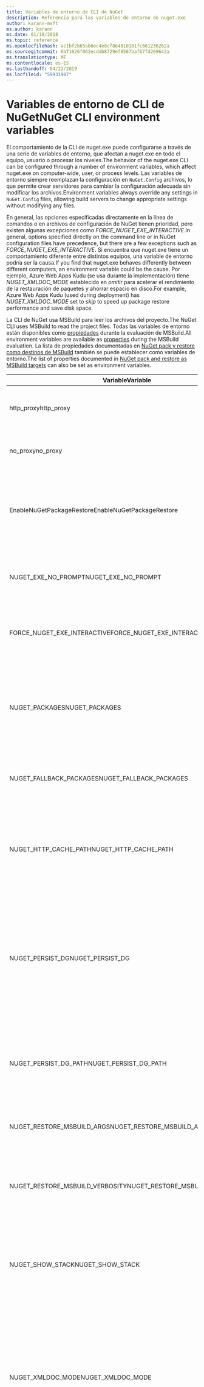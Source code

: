 ```yaml
---
title: Variables de entorno de CLI de NuGet
description: Referencia para las variables de entorno de nuget.exe
author: karann-msft
ms.author: karann
ms.date: 01/18/2018
ms.topic: reference
ms.openlocfilehash: ac1bf2b65ab6ec4e8cf864810181fc661236262a
ms.sourcegitcommit: 6b71926f062ecddb8729ef8567baf67fd269642a
ms.translationtype: MT
ms.contentlocale: es-ES
ms.lasthandoff: 04/22/2019
ms.locfileid: "59931987"
---
```

# <a name="nuget-cli-environment-variables"></a><span data-ttu-id="f79d5-103">Variables de entorno de CLI de NuGet</span><span class="sxs-lookup"><span data-stu-id="f79d5-103">NuGet CLI environment variables</span></span>

<span data-ttu-id="f79d5-104">El comportamiento de la CLI de nuget.exe puede configurarse a través de una serie de variables de entorno, que afectan a nuget.exe en todo el equipo, usuario o procesar los niveles.</span><span class="sxs-lookup"><span data-stu-id="f79d5-104">The behavior of the nuget.exe CLI can be configured through a number of environment variables, which affect nuget.exe on computer-wide, user, or process levels.</span></span> <span data-ttu-id="f79d5-105">Las variables de entorno siempre reemplazan la configuración en `NuGet.Config` archivos, lo que permite crear servidores para cambiar la configuración adecuada sin modificar los archivos.</span><span class="sxs-lookup"><span data-stu-id="f79d5-105">Environment variables always override any settings in `NuGet.Config` files, allowing build servers to change appropriate settings without modifying any files.</span></span>

<span data-ttu-id="f79d5-106">En general, las opciones especificadas directamente en la línea de comandos o en archivos de configuración de NuGet tienen prioridad, pero existen algunas excepciones como *FORCE_NUGET_EXE_INTERACTIVE*.</span><span class="sxs-lookup"><span data-stu-id="f79d5-106">In general, options specified directly on the command line or in NuGet configuration files have precedence, but there are a few exceptions such as *FORCE_NUGET_EXE_INTERACTIVE*.</span></span> <span data-ttu-id="f79d5-107">Si encuentra que nuget.exe tiene un comportamiento diferente entre distintos equipos, una variable de entorno podría ser la causa.</span><span class="sxs-lookup"><span data-stu-id="f79d5-107">If you find that nuget.exe behaves differently between different computers, an environment variable could be the cause.</span></span> <span data-ttu-id="f79d5-108">Por ejemplo, Azure Web Apps Kudu (se usa durante la implementación) tiene *NUGET_XMLDOC_MODE* establecido en *omitir* para acelerar el rendimiento de la restauración de paquetes y ahorrar espacio en disco.</span><span class="sxs-lookup"><span data-stu-id="f79d5-108">For example, Azure Web Apps Kudu (used during deployment) has *NUGET_XMLDOC_MODE* set to *skip* to speed up package restore performance and save disk space.</span></span>

<span data-ttu-id="f79d5-109">La CLI de NuGet usa MSBuild para leer los archivos del proyecto.</span><span class="sxs-lookup"><span data-stu-id="f79d5-109">The NuGet CLI uses MSBuild to read the project files.</span></span> <span data-ttu-id="f79d5-110">Todas las variables de entorno están disponibles como [propiedades](/visualstudio/msbuild/msbuild-command-line-reference) durante la evaluación de MSBuild.</span><span class="sxs-lookup"><span data-stu-id="f79d5-110">All environment variables are available as [properties](/visualstudio/msbuild/msbuild-command-line-reference) during the MSBuild evaluation.</span></span>
<span data-ttu-id="f79d5-111">La lista de propiedades documentadas en [NuGet pack y restore como destinos de MSBuild](../reference/msbuild-targets.md#restore-properties) también se puede establecer como variables de entorno.</span><span class="sxs-lookup"><span data-stu-id="f79d5-111">The list of properties documented in [NuGet pack and restore as MSBuild targets](../reference/msbuild-targets.md#restore-properties) can also be set as environment variables.</span></span>

| <span data-ttu-id="f79d5-112">Variable</span><span class="sxs-lookup"><span data-stu-id="f79d5-112">Variable</span></span> | <span data-ttu-id="f79d5-113">Descripción</span><span class="sxs-lookup"><span data-stu-id="f79d5-113">Description</span></span> | <span data-ttu-id="f79d5-114">Comentarios</span><span class="sxs-lookup"><span data-stu-id="f79d5-114">Remarks</span></span> |
| --- | --- | --- |
| <span data-ttu-id="f79d5-115">http_proxy</span><span class="sxs-lookup"><span data-stu-id="f79d5-115">http_proxy</span></span> | <span data-ttu-id="f79d5-116">Proxy de HTTP usado para las operaciones de HTTP de NuGet.</span><span class="sxs-lookup"><span data-stu-id="f79d5-116">Http proxy used for NuGet HTTP operations.</span></span> | <span data-ttu-id="f79d5-117">Esto se especificaría como `http://<username>:<password>@proxy.com`.</span><span class="sxs-lookup"><span data-stu-id="f79d5-117">This would be specified as `http://<username>:<password>@proxy.com`.</span></span> |
| <span data-ttu-id="f79d5-118">no_proxy</span><span class="sxs-lookup"><span data-stu-id="f79d5-118">no_proxy</span></span> | <span data-ttu-id="f79d5-119">Configura los dominios para omitir el uso de proxy.</span><span class="sxs-lookup"><span data-stu-id="f79d5-119">Configures domains to bypass from using proxy.</span></span> | <span data-ttu-id="f79d5-120">Si se especifica como dominios separados por coma (,).</span><span class="sxs-lookup"><span data-stu-id="f79d5-120">Specified as domains separated by comma (,).</span></span> |
| <span data-ttu-id="f79d5-121">EnableNuGetPackageRestore</span><span class="sxs-lookup"><span data-stu-id="f79d5-121">EnableNuGetPackageRestore</span></span> | <span data-ttu-id="f79d5-122">Indicador de si NuGet implícitamente debe conceder consentimiento si requerido por el paquete en la restauración.</span><span class="sxs-lookup"><span data-stu-id="f79d5-122">Flag for if NuGet should implicitly grant consent if that's required by package on restore.</span></span> | <span data-ttu-id="f79d5-123">Marcador especificado se trata como *true* o *1*, cualquier otro valor que se tratan como marca no establecido.</span><span class="sxs-lookup"><span data-stu-id="f79d5-123">Specified flag is treated as *true* or *1*, any other value treated as flag not set.</span></span> |
| <span data-ttu-id="f79d5-124">NUGET_EXE_NO_PROMPT</span><span class="sxs-lookup"><span data-stu-id="f79d5-124">NUGET_EXE_NO_PROMPT</span></span> | <span data-ttu-id="f79d5-125">Impide que el archivo exe para solicitar las credenciales.</span><span class="sxs-lookup"><span data-stu-id="f79d5-125">Prevents the exe for prompting for credentials.</span></span> | <span data-ttu-id="f79d5-126">Cualquier valor excepto una cadena nula o vacía se tratará como esta marca conjunto/true.</span><span class="sxs-lookup"><span data-stu-id="f79d5-126">Any value except null or empty string will be treated as this flag set/true.</span></span> |
| <span data-ttu-id="f79d5-127">FORCE_NUGET_EXE_INTERACTIVE</span><span class="sxs-lookup"><span data-stu-id="f79d5-127">FORCE_NUGET_EXE_INTERACTIVE</span></span> | <span data-ttu-id="f79d5-128">Variable de entorno global para forzar el modo interactivo.</span><span class="sxs-lookup"><span data-stu-id="f79d5-128">Global environment variable to force interactive mode.</span></span> | <span data-ttu-id="f79d5-129">Cualquier valor excepto una cadena nula o vacía se tratará como esta marca conjunto/true.</span><span class="sxs-lookup"><span data-stu-id="f79d5-129">Any value except null or empty string will be treated as this flag set/true.</span></span> |
| <span data-ttu-id="f79d5-130">NUGET_PACKAGES</span><span class="sxs-lookup"><span data-stu-id="f79d5-130">NUGET_PACKAGES</span></span> | <span data-ttu-id="f79d5-131">Ruta de acceso que se usará para la *global-packages* carpeta tal como se describe en [administración de paquetes globales y carpetas de caché](../consume-packages/managing-the-global-packages-and-cache-folders.md).</span><span class="sxs-lookup"><span data-stu-id="f79d5-131">Path to use for the *global-packages* folder as described on [Managing the global packages and cache folders](../consume-packages/managing-the-global-packages-and-cache-folders.md).</span></span> | <span data-ttu-id="f79d5-132">Si se especifica como ruta de acceso absoluta.</span><span class="sxs-lookup"><span data-stu-id="f79d5-132">Specified as absolute path.</span></span> |
| <span data-ttu-id="f79d5-133">NUGET_FALLBACK_PACKAGES</span><span class="sxs-lookup"><span data-stu-id="f79d5-133">NUGET_FALLBACK_PACKAGES</span></span> | <span data-ttu-id="f79d5-134">Carpetas de paquetes globales de reserva.</span><span class="sxs-lookup"><span data-stu-id="f79d5-134">Global fallback packages folders.</span></span> | <span data-ttu-id="f79d5-135">Rutas de acceso de carpeta absoluto separados por punto y coma (;).</span><span class="sxs-lookup"><span data-stu-id="f79d5-135">Absolute folder paths separated by semicolon (;).</span></span> |
| <span data-ttu-id="f79d5-136">NUGET_HTTP_CACHE_PATH</span><span class="sxs-lookup"><span data-stu-id="f79d5-136">NUGET_HTTP_CACHE_PATH</span></span> | <span data-ttu-id="f79d5-137">Ruta de acceso que se usará para la *http-cache* carpeta tal como se describe en [administración de paquetes globales y carpetas de caché](../consume-packages/managing-the-global-packages-and-cache-folders.md).</span><span class="sxs-lookup"><span data-stu-id="f79d5-137">Path to use for the *http-cache* folder as described on [Managing the global packages and cache folders](../consume-packages/managing-the-global-packages-and-cache-folders.md).</span></span> | <span data-ttu-id="f79d5-138">Si se especifica como ruta de acceso absoluta.</span><span class="sxs-lookup"><span data-stu-id="f79d5-138">Specified as absolute path.</span></span> |
| <span data-ttu-id="f79d5-139">NUGET_PERSIST_DG</span><span class="sxs-lookup"><span data-stu-id="f79d5-139">NUGET_PERSIST_DG</span></span> | <span data-ttu-id="f79d5-140">Marca que indica si se deben almacenar los archivos del grupo de distribución (datos recopilados de MSBuild).</span><span class="sxs-lookup"><span data-stu-id="f79d5-140">Flag indicating if dg files (data collected from MSBuild) should be persisted.</span></span> | <span data-ttu-id="f79d5-141">Especificado como *true* o *false* (predeterminado), si no establece NUGET_PERSIST_DG_PATH se almacenarán en el directorio temporal (NuGetScratch carpeta en el directorio temp del entorno actual).</span><span class="sxs-lookup"><span data-stu-id="f79d5-141">Specified as *true* or *false* (default), if NUGET_PERSIST_DG_PATH not set will be stored to temporary directory (NuGetScratch folder in current environment temp directory).</span></span> |
| <span data-ttu-id="f79d5-142">NUGET_PERSIST_DG_PATH</span><span class="sxs-lookup"><span data-stu-id="f79d5-142">NUGET_PERSIST_DG_PATH</span></span> | <span data-ttu-id="f79d5-143">Ruta de acceso para conservar los archivos del grupo de distribución.</span><span class="sxs-lookup"><span data-stu-id="f79d5-143">Path to persist dg files.</span></span> | <span data-ttu-id="f79d5-144">Especificado como ruta de acceso absoluta, esta opción es utiliza únicamente cuando *NUGET_PERSIST_DG* está establecido en true.</span><span class="sxs-lookup"><span data-stu-id="f79d5-144">Specified as absolute path, this option is only used when *NUGET_PERSIST_DG* is set to true.</span></span> |
| <span data-ttu-id="f79d5-145">NUGET_RESTORE_MSBUILD_ARGS</span><span class="sxs-lookup"><span data-stu-id="f79d5-145">NUGET_RESTORE_MSBUILD_ARGS</span></span> | <span data-ttu-id="f79d5-146">Establece los argumentos de MSBuild adicionales.</span><span class="sxs-lookup"><span data-stu-id="f79d5-146">Sets additional MSBuild arguments.</span></span> | |
| <span data-ttu-id="f79d5-147">NUGET_RESTORE_MSBUILD_VERBOSITY</span><span class="sxs-lookup"><span data-stu-id="f79d5-147">NUGET_RESTORE_MSBUILD_VERBOSITY</span></span> | <span data-ttu-id="f79d5-148">Establece el nivel de detalle del registro de MSBuild.</span><span class="sxs-lookup"><span data-stu-id="f79d5-148">Sets the MSBuild log verbosity.</span></span> | <span data-ttu-id="f79d5-149">El valor predeterminado es *silencioso* ("/ v: q").</span><span class="sxs-lookup"><span data-stu-id="f79d5-149">Default is *quiet* ("/v:q").</span></span> <span data-ttu-id="f79d5-150">Los valores posibles *q [uiet]*, *m [inimal]*, *n [ormal]*, *d. [etailed]*, y *diag [nostic]*.</span><span class="sxs-lookup"><span data-stu-id="f79d5-150">Possible values *q[uiet]*, *m[inimal]*, *n[ormal]*, *d[etailed]*, and *diag[nostic]*.</span></span> |
| <span data-ttu-id="f79d5-151">NUGET_SHOW_STACK</span><span class="sxs-lookup"><span data-stu-id="f79d5-151">NUGET_SHOW_STACK</span></span> | <span data-ttu-id="f79d5-152">Determina si la excepción completa (incluido el seguimiento de la pila) debe mostrarse al usuario.</span><span class="sxs-lookup"><span data-stu-id="f79d5-152">Determines whether the full exception (including stack trace) should be displayed to the user.</span></span> | <span data-ttu-id="f79d5-153">Especificado como *true* o *false* (valor predeterminado).</span><span class="sxs-lookup"><span data-stu-id="f79d5-153">Specified as *true* or *false* (default).</span></span> |
| <span data-ttu-id="f79d5-154">NUGET_XMLDOC_MODE</span><span class="sxs-lookup"><span data-stu-id="f79d5-154">NUGET_XMLDOC_MODE</span></span> | <span data-ttu-id="f79d5-155">Determina cómo debe controlarse la extracción de archivos de documentación XML de los ensamblados.</span><span class="sxs-lookup"><span data-stu-id="f79d5-155">Determines how assemblies XML documentation file extraction should be handled.</span></span> | <span data-ttu-id="f79d5-156">Los modos compatibles son *omitir* (no extraiga los archivos de documentación XML), *comprimir* (almacenar archivos de documento XML como un archivo zip) o *ninguno* (valor predeterminado, tratar los archivos de documento XML como normal archivos).</span><span class="sxs-lookup"><span data-stu-id="f79d5-156">Supported modes are *skip* (do not extract XML documentation files), *compress* (store XML doc files as a zip archive) or *none* (default, treat XML doc files as regular files).</span></span> |
| <span data-ttu-id="f79d5-157">NUGET_CERT_REVOCATION_MODE</span><span class="sxs-lookup"><span data-stu-id="f79d5-157">NUGET_CERT_REVOCATION_MODE</span></span> | <span data-ttu-id="f79d5-158">Determina cómo comprobar el estado de revocación del certificado usado para firmar un paquete, se realiza cuando se instala o se restaura un paquete firmado.</span><span class="sxs-lookup"><span data-stu-id="f79d5-158">Determines how the revocation status check of the certificate used to sign a package, is performed when a signed package is installed or restored.</span></span> <span data-ttu-id="f79d5-159">Si no se establece, el valor predeterminado es `online`.</span><span class="sxs-lookup"><span data-stu-id="f79d5-159">When not set, defaults to `online`.</span></span>| <span data-ttu-id="f79d5-160">Los valores posibles *online* (valor predeterminado), *sin conexión*.</span><span class="sxs-lookup"><span data-stu-id="f79d5-160">Possible values *online* (default), *offline*.</span></span>  <span data-ttu-id="f79d5-161">Relacionadas con [NU3028](../reference/errors-and-warnings/NU3028.md)</span><span class="sxs-lookup"><span data-stu-id="f79d5-161">Related to [NU3028](../reference/errors-and-warnings/NU3028.md)</span></span> |


